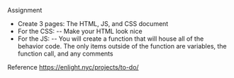 Assignment
- Create 3 pages: The HTML, JS, and CSS document
- For the CSS:
-- Make your HTML look nice
- For the JS:
-- You will create a function that will house all of the behavior code. The only items outside of the function are variables, the function call, and any comments



Reference
https://enlight.nyc/projects/to-do/